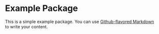 # Example Package

This is a simple example package. You can use
[Github-flavored Markdown](https://guides.github.con/features/mastering-markdown/)
to write your content.